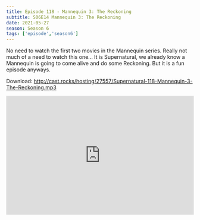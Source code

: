 ```yaml
---
title: Episode 118 - Mannequin 3: The Reckoning
subtitle: S06E14 Mannequin 3: The Reckoning
date: 2021-05-27
season: Season 6
tags: ['episode','season6']
---
```


No need to watch the first two movies in the Mannequin series. Really not much of a need to watch this one... It is Supernatural, we already know a Mannequin is going to come alive and do some Reckoning.  But it is a fun episode anyways.

Download: <a href="http://cast.rocks/hosting/27557/Supernatural-118-Mannequin-3-The-Reckoning.mp3" Alt="Episode 11 - Mannequin 3 The Reckoning">http://cast.rocks/hosting/27557/Supernatural-118-Mannequin-3-The-Reckoning.mp3</a>

<iframe src="https://cast.rocks/player/27557/Supernatural-118-Mannequin-3-The-Reckoning.mp3?episodeTitle=Episode%20118%20-%20%20%20Mannequin%203%3A%20The%20Reckoning&podcastTitle=Couple%20of%20Idjits&episodeDate=May%2027th%2C%202021&imageURL=https%3A%2F%2Fcast.rocks%2Fhosting%2F27557%2Ffeeds%2FCAURZ.jpg" style="border: none; min-height: 265px; max-height: 320px; max-width: 558px; min-width: 270px; width: 100%; height: 100%;" scrollbars="no"></iframe>

